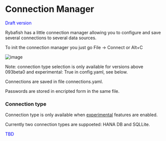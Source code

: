 # Connection Manager

<span style="color:blue">Draft version</span>

Rybafish has a little connection manager allowing you to configure and save several connections to several data sources.

To init the connection manager you just go File -> Connect or Alt+C

![image](https://user-images.githubusercontent.com/53466066/219866894-982b5426-0770-44ba-ae09-6e68be4148fb.png)

Note: connection type selection is only available for versions above 093beta0 and experimental: True in config.yaml, see below.

Connections are saved in file connections.yaml.

Passwords are stored in encripted form in the same file.

### Connection type

Connection type is only available when [experimental](/config) features are enabled.

Currently two connection types are suppoeted: HANA DB and SQLLite.

<span style="color:blue">TBD</span>


